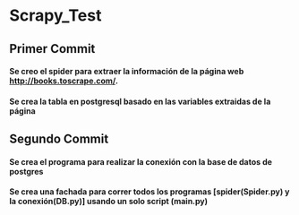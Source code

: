 # Scrapy_Test

## Primer Commit
#### Se creo el spider para extraer la información de la página web http://books.toscrape.com/.
#### Se crea la tabla en postgresql basado en las variables extraidas de la página

## Segundo Commit
#### Se crea el programa para realizar la conexión con la base de datos de postgres
#### Se crea una fachada para correr todos los programas [spider(Spider.py) y la conexión(DB.py)] usando un solo script (main.py)
